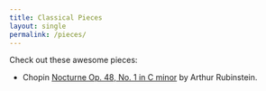 ```yaml
---
title: Classical Pieces
layout: single
permalink: /pieces/
---
```


Check out these awesome pieces:

- Chopin [Nocturne Op. 48, No. 1 in C minor](https://www.youtube.com/watch?v=h_vZtpjNKVE) by Arthur Rubinstein.

